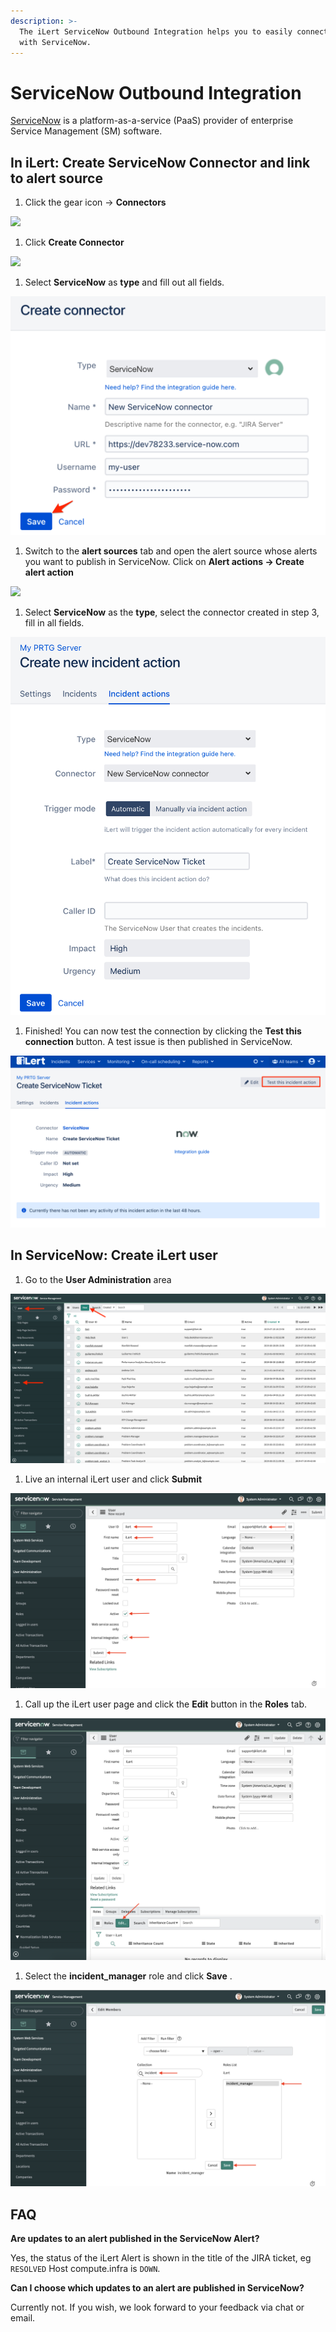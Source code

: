```yaml
---
description: >-
  The iLert ServiceNow Outbound Integration helps you to easily connect iLert
  with ServiceNow.
---
```


# ServiceNow Outbound Integration

[ServiceNow](http://www.servicenow.com/) is a platform-as-a-service (PaaS) provider of enterprise Service Management (SM) software.

## In iLert: Create ServiceNow Connector and link to alert source <a href="#alarm-sources" id="alarm-sources"></a>

1. Click the gear icon → **Connectors**

![](<../../.gitbook/assets/go\_to\_connectors (1) (1).png>)

1. Click **Create Connector**

![](<../../.gitbook/assets/create\_connector\_button (6).png>)

1. Select **ServiceNow** as **type** and fill out all fields.

![](<../../.gitbook/assets/iLert (64).png>)

1. Switch to the **alert sources** tab and open the alert source whose alerts you want to publish in ServiceNow. Click on **Alert actions → Create alert action**

![](<../../.gitbook/assets/new\_incident\_action (10).png>)

1. Select **ServiceNow** as the **type**, select the connector created in step 3, fill in all fields.

![](<../../.gitbook/assets/iLert (65).png>)

1. Finished! You can now test the connection by clicking the **Test this connection** button. A test issue is then published in ServiceNow.

![](<../../.gitbook/assets/iLert (66).png>)

## In ServiceNow: Create iLert user <a href="#create-user" id="create-user"></a>

1. Go to the **User Administration** area

![](../../.gitbook/assets/sn1.png)

1. Live an internal iLert user and click **Submit**

![](../../.gitbook/assets/sn2.png)

1. Call up the iLert user page and click the **Edit** button in the **Roles** tab.

![](../../.gitbook/assets/sn3.png)

1. Select the **incident\_manager** role and click **Save** .

![](../../.gitbook/assets/sn4.png)

## FAQ <a href="#faq" id="faq"></a>

**Are updates to an alert published in the ServiceNow Alert?**

Yes, the status of the iLert Alert is shown in the title of the JIRA ticket, eg `RESOLVED` Host compute.infra is `DOWN`.

**Can I choose which updates to an alert are published in ServiceNow?**

Currently not. If you wish, we look forward to your feedback via chat or email.
